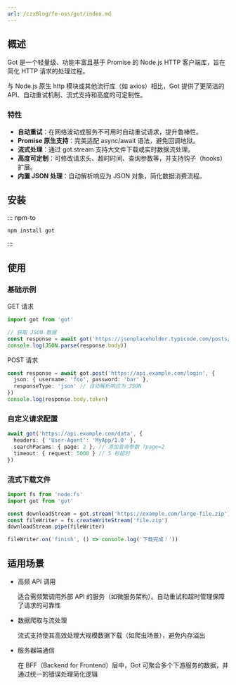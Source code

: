```yaml
---
url: /czxBlog/fe-oss/got/index.md
---
```

## 概述

Got 是一个轻量级、功能丰富且基于 Promise 的 Node.js HTTP 客户端库，旨在简化 HTTP 请求的处理过程。

与 Node.js 原生 http 模块或其他流行库（如 axios）相比，Got 提供了更简洁的 API、自动重试机制、流式支持和高度的可定制性。

### 特性

* **自动重试**：在网络波动或服务不可用时自动重试请求，提升鲁棒性。
* **Promise 原生支持**：完美适配 async/await 语法，避免回调地狱。
* **流式处理**：通过 got.stream 支持大文件下载或实时数据流处理。
* **高度可定制**：可修改请求头、超时时间、查询参数等，并支持钩子（hooks）扩展。
* **内置 JSON 处理**：自动解析响应为 JSON 对象，简化数据消费流程。

## 安装

::: npm-to

```sh
npm install got
```

:::

## 使用

### 基础示例

GET 请求

```ts
import got from 'got'

// 获取 JSON 数据
const response = await got('https://jsonplaceholder.typicode.com/posts/1')
console.log(JSON.parse(response.body))
```

POST 请求

```ts
const response = await got.post('https://api.example.com/login', {
  json: { username: 'foo', password: 'bar' },
  responseType: 'json' // 自动解析响应为 JSON
})
console.log(response.body.token)
```

### 自定义请求配置

```ts
await got('https://api.example.com/data', {
  headers: { 'User-Agent': 'MyApp/1.0' },
  searchParams: { page: 2 }, // 添加查询参数 ?page=2
  timeout: { request: 5000 } // 5 秒超时
})
```

### 流式下载文件

```ts
import fs from 'node:fs'
import got from 'got'

const downloadStream = got.stream('https://example.com/large-file.zip')
const fileWriter = fs.createWriteStream('file.zip')
downloadStream.pipe(fileWriter)

fileWriter.on('finish', () => console.log('下载完成！'))
```

## 适用场景

* 高频 API 调用

  适合需频繁调用外部 API 的服务（如微服务架构）。自动重试和超时管理保障了请求的可靠性

* 数据爬取与流处理

  流式支持使其高效处理大规模数据下载（如爬虫场景），避免内存溢出

* 服务器端通信

  在 BFF（Backend for Frontend）层中，Got 可聚合多个下游服务的数据，并通过统一的错误处理简化逻辑
